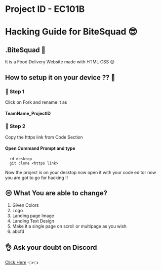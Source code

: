 # Project ID - EC101B

# Hacking Guide for BiteSquad 😎

## .BiteSquad 🤞

It is a Food Delivery Website made with HTML CSS 😊


## How to setup it on your device ?? 🤔

### 🤞 Step 1

Click on Fork and rename it as

#### TeamName_ProjectID
### 🤞 Step 2 
Copy the https link from Code Section

#### Open Command Prompt and type

```http
  cd desktop
  git clone <https link>
```
Now the project is on your desktop now open it with your code editor
now you are got to go for hacking !!


## 😒 What You are  able to change? 
1. Given Colors
2. Logo
3. Landing page Image
4. Landing Text Design
5. Make it a single page on scroll or multipage as you wish
6. abcfd




## 👌 Ask your doubt on Discord

[Click Here](https://discord.com/invite/8qJBt5pby5)  👈👈
